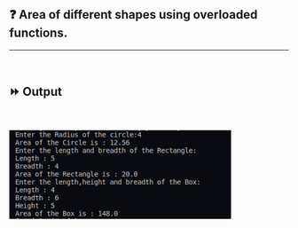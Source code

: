 ## :question: Area of different shapes using overloaded functions.
___
<br>

## :fast_forward: Output

<br>

<img src="../../Image/co3pg1op1.png" width="400"></img><br>
